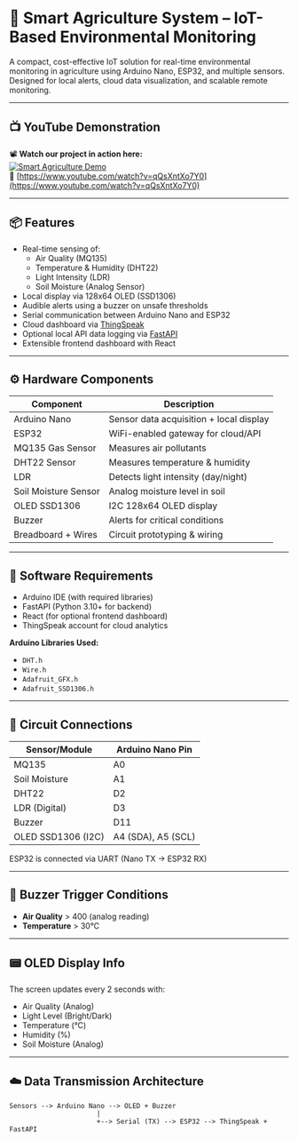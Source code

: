 # 🌱 Smart Agriculture System – IoT-Based Environmental Monitoring

A compact, cost-effective IoT solution for real-time environmental monitoring in agriculture using Arduino Nano, ESP32, and multiple sensors. Designed for local alerts, cloud data visualization, and scalable remote monitoring.

---

## 📺 YouTube Demonstration

📽️ **Watch our project in action here:**  
[![Smart Agriculture Demo](https://img.youtube.com/vi/qQsXntXo7Y0/0.jpg)](https://www.youtube.com/watch?v=qQsXntXo7Y0)  
🔗 [https://www.youtube.com/watch?v=qQsXntXo7Y0](https://www.youtube.com/watch?v=qQsXntXo7Y0)

---

## 📦 Features

- Real-time sensing of:
  - Air Quality (MQ135)
  - Temperature & Humidity (DHT22)
  - Light Intensity (LDR)
  - Soil Moisture (Analog Sensor)
- Local display via 128x64 OLED (SSD1306)
- Audible alerts using a buzzer on unsafe thresholds
- Serial communication between Arduino Nano and ESP32
- Cloud dashboard via [ThingSpeak](https://thingspeak.com/)
- Optional local API data logging via [FastAPI](https://fastapi.tiangolo.com/)
- Extensible frontend dashboard with React

---

## ⚙️ Hardware Components

| Component             | Description                          |
|----------------------|--------------------------------------|
| Arduino Nano          | Sensor data acquisition + local display |
| ESP32                | WiFi-enabled gateway for cloud/API   |
| MQ135 Gas Sensor     | Measures air pollutants              |
| DHT22 Sensor         | Measures temperature & humidity      |
| LDR                  | Detects light intensity (day/night)  |
| Soil Moisture Sensor | Analog moisture level in soil        |
| OLED SSD1306         | I2C 128x64 OLED display              |
| Buzzer               | Alerts for critical conditions        |
| Breadboard + Wires   | Circuit prototyping & wiring         |

---

## 🧰 Software Requirements

- Arduino IDE (with required libraries)
- FastAPI (Python 3.10+ for backend)
- React (for optional frontend dashboard)
- ThingSpeak account for cloud analytics

**Arduino Libraries Used:**
- `DHT.h`
- `Wire.h`
- `Adafruit_GFX.h`
- `Adafruit_SSD1306.h`

---

## 🔌 Circuit Connections

| Sensor/Module       | Arduino Nano Pin   |
|---------------------|--------------------|
| MQ135               | A0                 |
| Soil Moisture       | A1                 |
| DHT22               | D2                 |
| LDR (Digital)       | D3                 |
| Buzzer              | D11                |
| OLED SSD1306 (I2C)  | A4 (SDA), A5 (SCL) |

ESP32 is connected via UART (Nano TX → ESP32 RX)

---

## 🚨 Buzzer Trigger Conditions

- **Air Quality** > 400 (analog reading)
- **Temperature** > 30°C

---

## 📟 OLED Display Info

The screen updates every 2 seconds with:
- Air Quality (Analog)
- Light Level (Bright/Dark)
- Temperature (°C)
- Humidity (%)
- Soil Moisture (Analog)

---

## ☁️ Data Transmission Architecture

```plaintext
Sensors --> Arduino Nano --> OLED + Buzzer
                      |
                      +--> Serial (TX) --> ESP32 --> ThingSpeak + FastAPI
